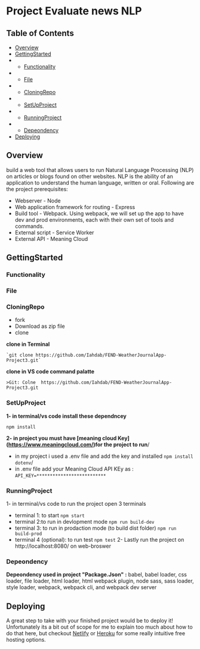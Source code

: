 
# Project Evaluate news NLP
## Table of Contents
- [Overview](#instructions)
- [GettingStarted](#GettingStarted)
- - [Functionality](#Functionality)
- - [File](#File)
- - [CloningRepo](#CloningRepo)
- - [SetUpProject](#SetUpProject)
- - [RunningProject](#RunningProject)
- - [Depeondency](#Depeondency)
- [Deploying](#Deploying)

## Overview
build a web tool that allows users to run Natural Language Processing (NLP) on articles or blogs found on other websites. NLP is the ability of an application to understand the human language, written or oral.
Following are the project prerequisites:
- Webserver - Node
- Web application framework for routing - Express
- Build tool - Webpack. Using webpack, we will set up the app to have dev and prod environments, each with their own set of tools and commands.
- External script - Service Worker
- External API - Meaning Cloud 

## GettingStarted

 ### Functionality
 ### File
 ### CloningRepo
 - fork 
 - Download as zip file 
 - clone 

**clone in Terminal**
```
`git clone https://github.com/Iahdab/FEND-WeatherJournalApp-Project3.git` 
```

**clone in VS code command palatte**
```
>Git: Colne  https://github.com/Iahdab/FEND-WeatherJournalApp-Project3.git
```

 ### SetUpProject
 **1- in terminal/vs code install these dependncey**
  ```
  npm install 
  ```
  **2- in project you must have [meaning cloud Key] (https://www.meaningcloud.com/)for the project to run**/
   - in my project i used a .env file and add the key and installed  ```npm install dotenv```/
   - in .env file add your Meaning Cloud API KEy as : 
    ``` API_KEY=************************** ``` 
 
 ### RunningProject
 1- in terminal/vs code to run the project open 3 terminals  
 - terminal 1: to start 
   ``` npm start ```
 - terminal 2:to run in devlopment mode
   ``` npm run build-dev ```
 - terminal 3: to run in prodaction mode (to build dist folder)
   ``` npm run build-prod ```
 - terminal 4 (optional): to run test
    ``` npm test ```
 2- Lastly run the project on http://localhost:8080/ on web-broswer 

 ### Depeondency 
 
 **Depeondency used in project "Package.Json" :**
 babel, babel loader, css loader, file loader, html loader, html webpack plugin,
 node sass, sass loader, style loader, webpack, webpack cli, and webpack dev server
 
## Deploying

A great step to take with your finished project would be to deploy it! Unfortunately its a bit out of scope for me to explain too much about how to do that here, but checkout [Netlify](https://www.netlify.com/) or [Heroku](https://www.heroku.com/) for some really intuitive free hosting options.
